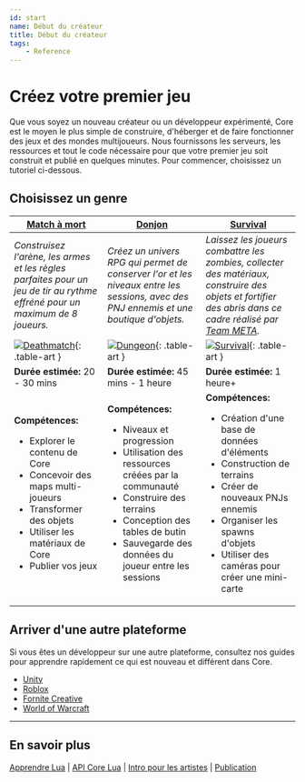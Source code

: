```yaml
---
id: start
name: Début du créateur
title: Début du créateur
tags:
    - Reference
---
```


<style>
    .table-art img {
        width: 200px;
        max-width: none;
        margin-left: auto;
        margin-right: auto;
        display: block;
    }

    .md-typeset table:not([class]) tr td:first-child {
        width: auto;
    }

    table > thead > tr > th:nth-child(3),
    .md-typeset table:not([class]) tr td:nth-child(2) {
        width: 33%;
    }

    .md-typeset table:not([class]) td {
        border-top: none;
    }

    body > div.md-container > main > div > div.md-content > article > div.md-typeset__scrollwrap > div > table > thead > tr > th {
        text-align: center;
    }
</style>

# Créez votre premier jeu

Que vous soyez un nouveau créateur ou un développeur expérimenté, Core est le moyen le plus simple de construire, d'héberger et de faire fonctionner des jeux et des mondes multijoueurs. Nous fournissons les serveurs, les ressources et tout le code nécessaire pour que votre premier jeu soit construit et publié en quelques minutes. Pour commencer, choisissez un tutoriel ci-dessous.

## Choisissez un genre

| [Match à mort](my_first_multiplayer_game.md) | [Donjon](../tutorials/first_game_rpg.md) | [Survival](../tutorials/survival_tutorial.md) |
| --- | --- | --- |
| *Construisez l'arène, les armes et les règles parfaites pour un jeu de tir au rythme effréné pour un maximum de 8 joueurs.* | *Créez un univers RPG qui permet de conserver l'or et les niveaux entre les sessions, avec des PNJ ennemis et une boutique d'objets.* | *Laissez les joueurs combattre les zombies, collecter des matériaux, construire des objets et fortifier des abris dans ce cadre réalisé par [Team META](https://core-team-meta.github.io/).* |
| [![Deathmatch](../img/Start/Deathmatch_Docs.png)](my_first_multiplayer_game.md){: .table-art } | [![Dungeon](../img/Start/DungeonCrawler_Docs.png)](../tutorials/first_game_rpg.md){: .table-art } | [![Survival](../img/Start/Survival_Docs.png)](../tutorials/survival_tutorial.md){: .table-art } |
| **Durée estimée:** 20 - 30 mins   | **Durée estimée:** 45 mins - 1 heure | **Durée estimée:** 1 heure+ |
| **Compétences:** <ul><li>Explorer le contenu de Core</li><li>Concevoir des maps multi-joueurs</li><li>Transformer des objets</li><li>Utiliser les matériaux de Core</li><li>Publier vos jeux</li></ul> | **Compétences:** <ul><li>Niveaux et progression</li><li>Utilisation des ressources créées par la communauté</li><li>Construire des terrains</li><li>Conception des tables de butin</li><li>Sauvegarde des données du joueur entre les sessions</li></ul> | **Compétences:** <ul><li>Création d'une base de données d'éléments</li><li>Construction de terrains</li><li>Créer de nouveaux PNJs ennemis</li><li>Organiser les spawns d'objets</li><li>Utiliser des caméras pour créer une mini-carte</li></ul> |

## Arriver d'une autre plateforme

Si vous êtes un développeur sur une autre plateforme, consultez nos guides pour apprendre rapidement ce qui est nouveau et différent dans Core.

- [Unity](../other_platforms/unity.md)
- [Roblox](../other_platforms/roblox.md)
- [Fornite Creative](../other_platforms/fortnite_creative.md)
- [World of Warcraft](../other_platforms/world_of_warcraft.md)

---

## En savoir plus

[Apprendre Lua](../tutorials/lua_basics_helloworld.md) | [API Core Lua](../api/index.md) | [Intro pour les artistes](../references/art.md) | [Publication](publishing.md)

<!-- TODO: Unreal, Minecraft Mods -->
